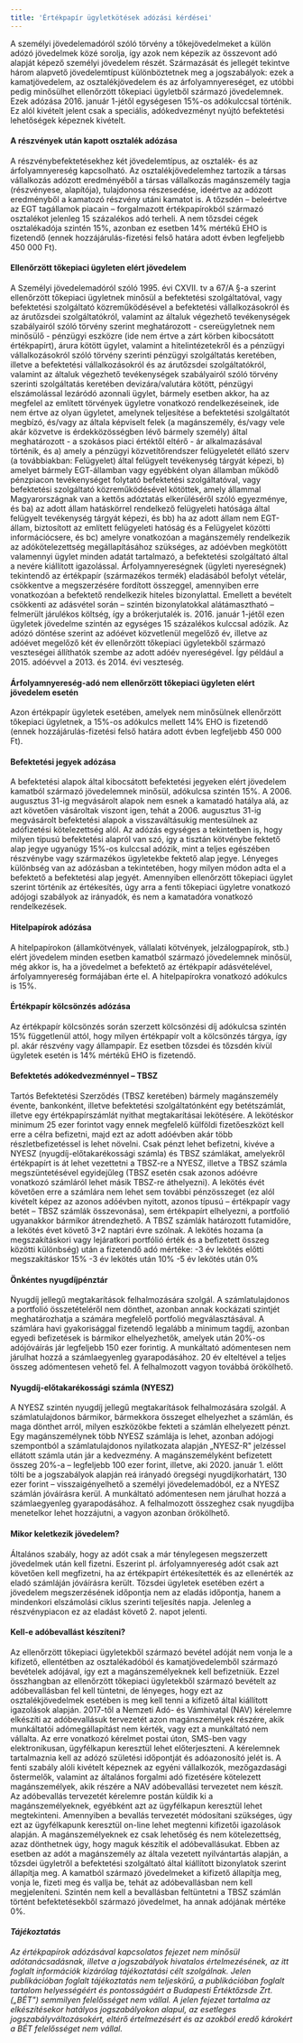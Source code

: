 ```yaml
---
title: 'Értékpapír ügyletkötések adózási kérdései'
---
```


A személyi jövedelemadóról szóló törvény a tőkejövedelmeket a külön adózó jövedelmek közé sorolja, így azok nem képezik az összevont adó alapját képező személyi jövedelem részét. Származását és jellegét tekintve három alapvető jövedelemtípust különböztetnek meg a jogszabályok: ezek a kamatjövedelem, az osztalékjövedelem és az árfolyamnyereséget, ez utóbbi pedig minősülhet ellenőrzött tőkepiaci ügyletből származó jövedelemnek. Ezek adózása 2016. január 1-jétől egységesen 15%-os adókulccsal történik. Ez alól kivételt jelent csak a speciális, adókedvezményt nyújtó befektetési lehetőségek képeznek kivételt.

#### A részvények után kapott osztalék adózása
A részvénybefektetésekhez két jövedelemtípus, az osztalék- és az árfolyamnyereség kapcsolható. Az osztalékjövedelemhez tartozik a társas vállalkozás adózott eredményéből a társas vállalkozás magánszemély tagja (részvényese, alapítója), tulajdonosa részesedése, ideértve az adózott eredményből a kamatozó részvény utáni kamatot is.
A tőzsdén – beleértve az EGT tagállamok piacain – forgalmazott értékpapírokból származó osztalékot jelenleg 15 százalékos adó terheli. A nem tőzsdei cégek osztalékadója szintén 15%, azonban ez esetben 14% mértékű EHO is fizetendő (ennek hozzájárulás-fizetési felső határa adott évben legfeljebb 450 000 Ft).

#### Ellenőrzött tőkepiaci ügyleten elért jövedelem
A Személyi jövedelemadóról szóló 1995. évi CXVII. tv a 67/A §-a szerint ellenőrzött tőkepiaci ügyletnek minősül a befektetési szolgáltatóval, vagy befektetési szolgáltató közreműködésével a befektetési vállalkozásokról és az árutőzsdei szolgáltatókról, valamint az általuk végezhető tevékenységek szabályairól szóló törvény szerint meghatározott - csereügyletnek nem minősülő - pénzügyi eszközre (ide nem értve a zárt körben kibocsátott értékpapírt), árura kötött ügylet, valamint a hitelintézetekről és a pénzügyi vállalkozásokról szóló törvény szerinti pénzügyi szolgáltatás keretében, illetve a befektetési vállalkozásokról és az árutőzsdei szolgáltatókról, valamint az általuk végezhető tevékenységek szabályairól szóló törvény szerinti szolgáltatás keretében devizára/valutára kötött, pénzügyi elszámolással lezáródó azonnali ügylet, bármely esetben akkor, ha az megfelel az említett törvények ügyletre vonatkozó rendelkezéseinek, ide nem értve az olyan ügyletet, amelynek teljesítése a befektetési szolgáltatót megbízó, és/vagy az általa képviselt felek (a magánszemély, és/vagy vele akár közvetve is érdekközösségben lévő bármely személy) által meghatározott - a szokásos piaci értéktől eltérő - ár alkalmazásával történik, és
a) amely a pénzügyi közvetítőrendszer felügyeletét ellátó szerv (a továbbiakban: Felügyelet) által felügyelt tevékenység tárgyát képezi,
b) amelyet bármely EGT-államban vagy egyébként olyan államban működő pénzpiacon tevékenységet folytató befektetési szolgáltatóval, vagy befektetési szolgáltató közreműködésével kötöttek, amely állammal Magyarországnak van a kettős adóztatás elkerüléséről szóló egyezménye, és
ba) az adott állam hatáskörrel rendelkező felügyeleti hatósága által felügyelt tevékenység tárgyát képezi, és
bb) ha az adott állam nem EGT-állam, biztosított az említett felügyeleti hatóság és a Felügyelet közötti információcsere, és
bc) amelyre vonatkozóan a magánszemély rendelkezik az adókötelezettség megállapításához szükséges, az adóévben megkötött valamennyi ügylet minden adatát tartalmazó, a befektetési szolgáltató által a nevére kiállított igazolással.
Árfolyamnyereségnek (ügyleti nyereségnek) tekintendő az értékpapír (származékos termék) eladásából befolyt vételár, csökkentve a megszerzésére fordított összeggel, amennyiben erre vonatkozóan a befektető rendelkezik hiteles bizonylattal. Emellett a bevételt csökkenti az adásvétel során – szintén bizonylatokkal alátámasztható – felmerült járulékos költség, így a brókerjutalék is. 2016. január 1-jétől ezen ügyletek jövedelme szintén az egységes 15 százalékos kulccsal adózik.
Az adózó döntése szerint az adóévet közvetlenül megelőző év, illetve az adóévet megelőző két év ellenőrzött tőkepiaci ügyletekből származó veszteségei állíthatók szembe az adott adóév nyereségével. Így például a 2015. adóévvel a 2013. és 2014. évi veszteség.

#### Árfolyamnyereség-adó nem ellenőrzött tőkepiaci ügyleten elért jövedelem esetén
Azon értékpapír ügyletek esetében, amelyek nem minősülnek ellenőrzött tőkepiaci ügyletnek, a 15%-os adókulcs mellett 14% EHO is fizetendő (ennek hozzájárulás-fizetési felső határa adott évben legfeljebb 450 000 Ft).
#### Befektetési jegyek adózása
A befektetési alapok által kibocsátott befektetési jegyeken elért jövedelem kamatból származó jövedelemnek minősül, adókulcsa szintén 15%. A 2006. augusztus 31-ig megvásárolt alapok nem esnek a kamatadó hatálya alá, az azt követően vásároltak viszont igen, tehát a 2006. augusztus 31-ig megvásárolt befektetési alapok a visszaváltásukig mentesülnek az adófizetési kötelezettség alól. Az adózás egységes a tekintetben is, hogy milyen típusú befektetési alapról van szó, így a tisztán kötvénybe fektető alap jegye ugyanúgy 15%-os kulccsal adózik, mint a teljes egészében részvénybe vagy származékos ügyletekbe fektető alap jegye.
Lényeges különbség van az adózásban a tekintetében, hogy milyen módon adta el a befektető a befektetési alap jegyét. Amennyiben ellenőrzött tőkepiaci ügylet szerint történik az értékesítés, úgy arra a fenti tőkepiaci ügyletre vonatkozó adójogi szabályok az irányadók, és nem a kamatadóra vonatkozó rendelkezések.

#### Hitelpapírok adózása
A hitelpapírokon (államkötvények, vállalati kötvények, jelzálogpapírok, stb.) elért jövedelem minden esetben kamatból származó jövedelemnek minősül, még akkor is, ha a jövedelmet a befektető az értékpapír adásvételével, árfolyamnyereség formájában érte el. A hitelpapírokra vonatkozó adókulcs is 15%.

#### Értékpapír kölcsönzés adózása
Az értékpapír kölcsönzés során szerzett kölcsönzési díj adókulcsa szintén 15% függetlenül attól, hogy milyen értékpapír volt a kölcsönzés tárgya, így pl. akár részvény vagy állampapír. Ez esetben tőzsdei és tőzsdén kívül ügyletek esetén is 14% mértékű EHO is fizetendő.
#### Befektetés adókedvezménnyel – TBSZ
Tartós Befektetési Szerződés (TBSZ keretében) bármely magánszemély évente, bankonként, illetve befektetési szolgáltatónként egy betétszámlát, illetve egy értékpapírszámlát nyithat megtakarításai lekötésére. A lekötéskor minimum 25 ezer forintot vagy ennek megfelelő külföldi fizetőeszközt kell erre a célra befizetni, majd ezt az adott adóévben akár több részletbefizetéssel is lehet növelni. Csak pénzt lehet befizetni, kivéve a NYESZ (nyugdíj-előtakarékossági számla) és TBSZ számlákat, amelyekről értékpapírt is át lehet vezettetni a TBSZ-re a NYESZ, illetve a TBSZ számla megszüntetésével egyidejűleg (TBSZ esetén csak azonos adóévre vonatkozó számláról lehet másik TBSZ-re áthelyezni). A lekötés évét követően erre a számlára nem lehet sem további pénzösszeget (ez alól kivételt képez az azonos adóévben nyitott, azonos típusú – értékpapír vagy betét – TBSZ számlák összevonása), sem értékpapírt elhelyezni, a portfolió ugyanakkor bármikor átrendezhető. A TBSZ számlák határozott futamidőre, a lekötés évet követő 3+2 naptári évre szólnak.
A lekötés hozama (a megszakításkori vagy lejáratkori portfólió érték és a befizetett összeg közötti különbség) után a fizetendő adó mértéke:
-3 év lekötés előtti megszakításkor 15%
-3 év lekötés után 10%
-5 év lekötés után 0%

#### Önkéntes nyugdíjpénztár
Nyugdíj jellegű megtakarítások felhalmozására szolgál. A számlatulajdonos a portfolió összetételéről nem dönthet, azonban annak kockázati szintjét meghatározhatja a számára megfelelő portfolió megválasztásával. A számlára havi gyakorisággal fizetendő legalább a minimum tagdíj, azonban egyedi befizetések is bármikor elhelyezhetők, amelyek után 20%-os adójóváírás jár legfeljebb 150 ezer forintig. A munkáltató adómentesen nem járulhat hozzá a számlaegyenleg gyarapodásához. 20 év elteltével a teljes összeg adómentesen vehető fel. A felhalmozott vagyon továbbá örökölhető.

#### Nyugdíj-előtakarékossági számla (NYESZ)
A NYESZ szintén nyugdíj jellegű megtakarítások felhalmozására szolgál. A számlatulajdonos bármikor, bármekkora összeget elhelyezhet a számlán, és maga dönthet arról, milyen eszközökbe fekteti a számlán elhelyezett pénzt. Egy magánszemélynek több NYESZ számlája is lehet, azonban adójogi szempontból a számlatulajdonos nyilatkozata alapján „NYESZ-R&quot; jelzéssel ellátott számla után jár a kedvezmény.  A magánszemélyként befizetett összeg 20%-a – legfeljebb 100 ezer forint, illetve, aki 2020. január 1. előtt tölti be a jogszabályok alapján reá irányadó öregségi nyugdíjkorhatárt, 130 ezer forint – visszaigényelhető a személyi jövedelemadóból, ez a NYESZ számlán jóváírásra kerül. A munkáltató adómentesen nem járulhat hozzá a számlaegyenleg gyarapodásához. A felhalmozott összeghez csak nyugdíjba menetelkor lehet hozzájutni, a vagyon azonban örökölhető.

#### Mikor keletkezik jövedelem?
Általános szabály, hogy az adót csak a már ténylegesen megszerzett jövedelmek után kell fizetni. Eszerint pl. árfolyamnyereség adót csak azt követően kell megfizetni, ha az értékpapírt értékesítették és az ellenérték az eladó számláján jóváírásra került. Tőzsdei ügyletek esetében ezért a jövedelem megszerzésének időpontja nem az eladás időpontja, hanem a mindenkori elszámolási ciklus szerinti teljesítés napja. Jelenleg a részvénypiacon ez az eladást követő 2. napot jelenti.

#### Kell-e adóbevallást készíteni?
Az ellenőrzött tőkepiaci ügyletekből származó bevétel adóját nem vonja le a kifizető, ellentétben az osztalékadóból és kamatjövedelemből származó bevételek adójával, így ezt a magánszemélyeknek kell befizetniük. Ezzel összhangban az ellenőrzött tőkepiaci ügyletekből származó bevételt az adóbevallásban fel kell tüntetni, de lényeges, hogy ezt az osztalékjövedelmek esetében is meg kell tenni a kifizető által kiállított igazolások alapján. 2017-től a Nemzeti Adó- és Vámhivatal (NAV) kérelemre elkészíti az adóbevallásuk tervezetét azon magánszemélyek részére, akik munkáltatói adómegállapítást nem kérték, vagy ezt a munkáltató nem vállalta. Az erre vonatkozó kérelmet postai úton, SMS-ben vagy elektronikusan, ügyfélkapun keresztül lehet előterjeszteni. A kérelemnek tartalmaznia kell az adózó születési időpontját és adóazonosító jelét is. A fenti szabály alóli kivételt képeznek az egyéni vállalkozók, mezőgazdasági őstermelők, valamint az általános forgalmi adó fizetésére kötelezett magánszemélyek, akik részére a NAV adóbevallási tervezetet nem készít. Az adóbevallás tervezetét kérelemre postán küldik ki a magánszemélyeknek, egyébként azt az ügyfélkapun keresztül lehet megtekinteni. Amennyiben a bevallás tervezetét módosítani szükséges, úgy ezt az ügyfélkapunk keresztül on-line lehet megtenni kifizetői igazolások alapján. A magánszemélyeknek ez csak lehetőség és nem kötelezettség, azaz dönthetnek úgy, hogy maguk készítik el adóbevallásukat. Ebben az esetben az adót a magánszemély az általa vezetett nyilvántartás alapján, a tőzsdei ügyletről a befektetési szolgáltató által kiállított bizonylatok szerint állapítja meg. A kamatból származó jövedelmeket a kifizető állapítja meg, vonja le, fizeti meg és vallja be, tehát az adóbevallásban nem kell megjeleníteni. Szintén nem kell a bevallásban feltüntetni a TBSZ számlán történt befektetésekből származó jövedelmet, ha annak adójának mértéke 0%.

#### _Tájékoztatás_
_Az értékpapírok adózásával kapcsolatos fejezet nem minősül adótanácsadásnak, illetve a jogszabályok hivatalos értelmezésének, az itt foglalt információk kizárólag tájékoztatási célt szolgálnak. Jelen publikációban foglalt tájékoztatás nem teljeskörű, a publikációban foglalt tartalom helyességéért és pontosságáért a Budapesti Értéktőzsde Zrt. („BÉT&quot;) semmilyen felelősséget nem vállal. A jelen fejezet tartalma az elkészítésekor hatályos jogszabályokon alapul, az esetleges jogszabályváltozásokért, eltérő értelmezésért és az azokból eredő károkért a BÉT felelősséget nem vállal._